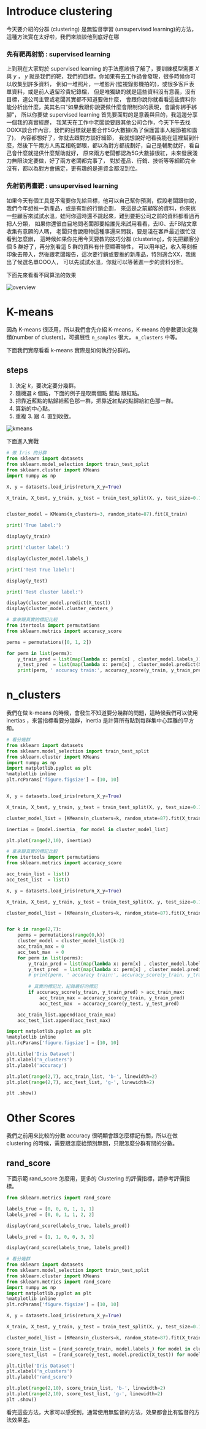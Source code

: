 <script src="https://cdn.mathjax.org/mathjax/latest/MathJax.js?config=TeX-AMS-MML_HTMLorMML" type="text/javascript"></script>
<script type="text/x-mathjax-config">
MathJax.Hub.Config({
    tex2jax: {
    inlineMath: [ ["$","$"], ["\(","\)"] ],
    processEscapes: true
    }
});
</script>



# Introduce clustering

今天要介紹的分群 (clustering) 是無監督學習 (unsupervised learning)的方法，這種方法實在太好啦，我們來談談他到底好在哪

### 先有靶再射箭 : supervised learning

上到現在大家對於 supervised learning 的手法應該很了解了，要訓練模型需要 $X$ 與 $y$ ， 
$y$ 就是我們的靶，我們的目標，你如果有去工作過會發現，很多時候你可以收集到許多資料，
例如一堆照片，一堆影片(監視錄影機拍的)，或很多客戶表單資料，或是前人遺留珍貴紀錄檔，
但是唯獨缺的就是這些資料沒有意義，沒有目標，連公司主管或老闆其實都不知道要做什麼，
會跟你說你就看看這些資料你能分析出什麼，美其名曰"如果我跟你說要做什麼會限制你的表現，會讓你綁手綁腳"，
所以你要做 supervised learning 首先要面對的是意義與目的，我這邊分享一個我的真實經歷，
我某天在工作中老闆說要跟其他公司合作，今天下午去找OOXX談合作內容，我們的目標就是要合作5G大數據(為了保護當事人細節被和諧了)，
內容都想好了，你就去跟對方談好細節，
我就想說好吧看我能在這裡幫到什麼，然後下午兩方人馬互相乾鄧眼，都以為對方都規劃好，自己是輔助就好，看自己會什麼就提供什麼幫助就好，
原來兩方老闆都認為5G大數據很紅，未來發展淺力無限決定要做，好了兩方老闆都完事了，
對於產品、行銷、技術等等細節完全沒有，都以為對方會搞定，更有趣的是連資金都沒到位。

### 先射箭再畫靶 : unsupervised learning

如果今天有個工具是不需要你先給目標，他可以自己幫你預測，假設老闆跟你說，我們今年想推一新產品，或是有新的行銷企劃，
來這是之前顧客的資料，你來挑一些顧客來試試水溫，蛙阿你這時還不跳起來，難到要把公司之前的資料都看過再把人分類，
如果你還很白目地問老闆那要給誰先來試用看看，去IG、去FB貼文章收集有意願的人嗎，
老闆只會說廢物這種事還來問我，要是淺在客戶最近很忙沒看到怎麼辦，
這時候如果你先用今天要教的技巧分群 (clustering)，你先把顧客分個 5 群好了，再分別看這 5 群的資料有什麼顯著特性，
可以用年紀，收入等刻板印象去帶入，然後跟老闆報告，這次要行銷或要推的新產品，特別適合XX，我挑出了候選名單OOO人，
可以先試試水溫，你就可以等著進一步的資料分析。




下面先來看看不同算法的效果

![overview](../../../images/sphx_glr_plot_cluster_comparison_001.png)





# K-means

因為 K-means 很泛用，所以我們會先介紹 K-means，K-means 的參數要決定幾類(number of clusters)，可擴展性 ``n_samples`` 很大， ``n_clusters`` 中等。




下面我們實際看看 k-means 實際是如何執行分群的。

## steps

1. 決定 $k$，要決定要分幾群。 
2. 隨機選 $k$ 個點，下面的例子是取兩個點 藍點 跟紅點。
3. 把靠近藍點的點歸給藍色那一群，把靠近紅點的點歸給紅色那一群。
4. 算新的中心點。
5. 重複 3. 跟 4. 直到收斂。


![kmeans](../../../images/kmeans.drawio.png)


下面進入實戰


```python 
# 做 Iris 的分群
from sklearn import datasets
from sklearn.model_selection import train_test_split
from sklearn.cluster import KMeans
import numpy as np

X, y = datasets.load_iris(return_X_y=True)

X_train, X_test, y_train, y_test = train_test_split(X, y, test_size=0.1, random_state=87) 


cluster_model = KMeans(n_clusters=3, random_state=87).fit(X_train)

print('True label:')

display(y_train)

print('cluster label:')

display(cluster_model.labels_)

print('Test True label:')

display(y_test)

print('Test cluster label:')

display(cluster_model.predict(X_test))
display(cluster_model.cluster_centers_)

```


```python 
# 拿來跟真實的標記比較
from itertools import permutations 
from sklearn.metrics import accuracy_score

perms = permutations([0, 1, 2]) 

for perm in list(perms): 
    y_train_pred = list(map(lambda x: perm[x] , cluster_model.labels_))
    y_test_pred  = list(map(lambda x: perm[x] , cluster_model.predict(X_test)))
    print(perm, ' accuracy train:', accuracy_score(y_train, y_train_pred), 'accuracy test:', accuracy_score(y_test, y_test_pred))

```


# n_clusters

我們在做 k-means 的時候，會發生不知道要分幾群的問題，這時候我們可以使用 inertias ，來當指標看要分幾群，inertia 是計算所有點到每群集中心距離的平方和。



```python 
# 看分幾群
from sklearn import datasets
from sklearn.model_selection import train_test_split
from sklearn.cluster import KMeans
import numpy as np
import matplotlib.pyplot as plt
%matplotlib inline
plt.rcParams['figure.figsize'] = [10, 10]


X, y = datasets.load_iris(return_X_y=True)

X_train, X_test, y_train, y_test = train_test_split(X, y, test_size=0.1, random_state=87) 

cluster_model_list = [KMeans(n_clusters=k, random_state=87).fit(X_train) for k in range(2,10)]

inertias = [model.inertia_ for model in cluster_model_list]

plt.plot(range(2,10), inertias)

```


```python 
# 拿來跟真實的標記比較
from itertools import permutations 
from sklearn.metrics import accuracy_score

acc_train_list = list()
acc_test_list  = list()

X, y = datasets.load_iris(return_X_y=True)

X_train, X_test, y_train, y_test = train_test_split(X, y, test_size=0.1, random_state=87) 

cluster_model_list = [KMeans(n_clusters=k, random_state=87).fit(X_train) for k in range(2,7)]


for k in range(2,7):
    perms = permutations(range(0,k)) 
    cluster_model = cluster_model_list[k-2]
    acc_train_max = 0
    acc_test_max  = 0
    for perm in list(perms): 
        y_train_pred = list(map(lambda x: perm[x] , cluster_model.labels_))
        y_test_pred  = list(map(lambda x: perm[x] , cluster_model.predict(X_test)))
        # print(perm, ' accuracy train:', accuracy_score(y_train, y_train_pred), 'accuracy test:', accuracy_score(y_test, y_test_pred))
        
        # 真實的標記比，紀錄最好的標記
        if accuracy_score(y_train, y_train_pred) > acc_train_max:
            acc_train_max = accuracy_score(y_train, y_train_pred)
            acc_test_max  = accuracy_score(y_test, y_test_pred)

    acc_train_list.append(acc_train_max)
    acc_test_list.append(acc_test_max)


```


```python 
import matplotlib.pyplot as plt
%matplotlib inline
plt.rcParams['figure.figsize'] = [10, 10]

plt.title('Iris Dataset')
plt.xlabel('n_clusters')
plt.ylabel('accuracy')

plt.plot(range(2,7), acc_train_list, 'b-', linewidth=2)
plt.plot(range(2,7), acc_test_list, 'g-', linewidth=2)

plt .show()

```


# Other Scores

我們之前用來比較的分數 accuracy 很明顯會跟怎麼標記有關，所以在做 clustering 的時候，需要跟怎麼給類別無關，只跟怎麼分群有關的分數。

## rand_score

下面示範 rand_score 怎麼用，更多的 Clustering 的評價指標，請參考評價指標。


```python 
from sklearn.metrics import rand_score

labels_true = [0, 0, 0, 1, 1, 1]
labels_pred = [0, 0, 1, 1, 2, 2]

display(rand_score(labels_true, labels_pred))

labels_pred = [1, 1, 0, 0, 3, 3]

display(rand_score(labels_true, labels_pred))

```


```python 
# 看分幾群
from sklearn import datasets
from sklearn.model_selection import train_test_split
from sklearn.cluster import KMeans
from sklearn.metrics import rand_score
import numpy as np
import matplotlib.pyplot as plt
%matplotlib inline
plt.rcParams['figure.figsize'] = [10, 10]

X, y = datasets.load_iris(return_X_y=True)

X_train, X_test, y_train, y_test = train_test_split(X, y, test_size=0.1, random_state=87) 

cluster_model_list = [KMeans(n_clusters=k, random_state=87).fit(X_train) for k in range(2,10)]

score_train_list = [rand_score(y_train, model.labels_) for model in cluster_model_list]
score_test_list  = [rand_score(y_test, model.predict(X_test)) for model in cluster_model_list]

plt.title('Iris Dataset')
plt.xlabel('n_clusters')
plt.ylabel('rand_score')

plt.plot(range(2,10), score_train_list, 'b-', linewidth=2)
plt.plot(range(2,10), score_test_list, 'g-', linewidth=2)
plt .show()

```


看完這些方法，大家可以感受到，通常使用無監督的方法，效果都會比有監督的方法效果差。
